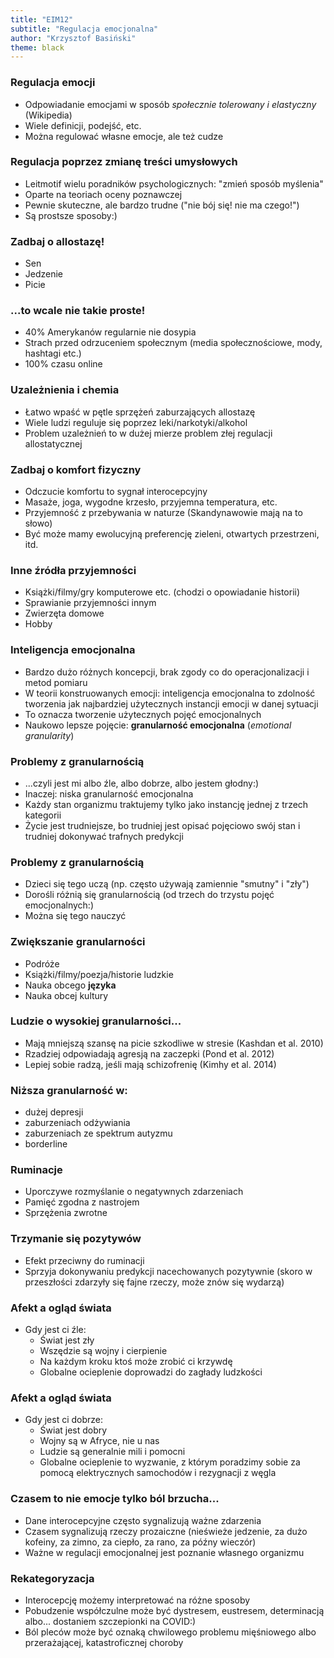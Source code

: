 ```yaml
---
title: "EIM12"
subtitle: "Regulacja emocjonalna"
author: "Krzysztof Basiński"
theme: black
---
```


### Regulacja emocji

- Odpowiadanie emocjami w sposób _społecznie tolerowany i elastyczny_ (Wikipedia)
- Wiele definicji, podejść, etc.
- Można regulować własne emocje, ale też cudze


### Regulacja poprzez zmianę treści umysłowych

- Leitmotif wielu poradników psychologicznych: "zmień sposób myślenia"
- Oparte na teoriach oceny poznawczej
- Pewnie skuteczne, ale bardzo trudne ("nie bój się! nie ma czego!")
- Są prostsze sposoby:)


### Zadbaj o allostazę!

- Sen
- Jedzenie
- Picie


### ...to wcale nie takie proste!

- 40% Amerykanów regularnie nie dosypia
- Strach przed odrzuceniem społecznym (media społecznościowe, mody, hashtagi etc.)
- 100% czasu online


### Uzależnienia i chemia

- Łatwo wpaść w pętle sprzężeń zaburzających allostazę
- Wiele ludzi reguluje się poprzez leki/narkotyki/alkohol
- Problem uzależnień to w dużej mierze problem złej regulacji allostatycznej


### Zadbaj o komfort fizyczny

- Odczucie komfortu to sygnał interocepcyjny
- Masaże, joga, wygodne krzesło, przyjemna temperatura, etc.
- Przyjemność z przebywania w naturze (Skandynawowie mają na to słowo)
- Być może mamy ewolucyjną preferencję zieleni, otwartych przestrzeni, itd.


### Inne źródła przyjemności

- Książki/filmy/gry komputerowe etc. (chodzi o opowiadanie historii)
- Sprawianie przyjemności innym
- Zwierzęta domowe
- Hobby


### Inteligencja emocjonalna

- Bardzo dużo różnych koncepcji, brak zgody co do operacjonalizacji i metod pomiaru
- W teorii konstruowanych emocji: inteligencja emocjonalna to zdolność tworzenia jak najbardziej użytecznych instancji emocji w danej sytuacji
- To oznacza tworzenie użytecznych pojęć emocjonalnych
- Naukowo lepsze pojęcie: **granularność emocjonalna** (_emotional granularity_)

### Problemy z granularnością

- ...czyli jest mi albo źle, albo dobrze, albo jestem głodny:)
- Inaczej: niska granularność emocjonalna 
- Każdy stan organizmu traktujemy tylko jako instancję jednej z trzech kategorii
- Życie jest trudniejsze, bo trudniej jest opisać pojęciowo swój stan i trudniej dokonywać trafnych predykcji

### Problemy z granularnością

- Dzieci się tego uczą (np. często używają zamiennie "smutny" i "zły")
- Dorośli różnią się granularnością (od trzech do trzystu pojęć emocjonalnych:)
- Można się tego nauczyć

### Zwiększanie granularności

- Podróże
- Książki/filmy/poezja/historie ludzkie
- Nauka obcego **języka**
- Nauka obcej kultury


### Ludzie o wysokiej granularności...

- Mają mniejszą szansę na picie szkodliwe w stresie (Kashdan et al. 2010)
- Rzadziej odpowiadają agresją na zaczepki (Pond et al. 2012)
- Lepiej sobie radzą, jeśli mają schizofrenię (Kimhy et al. 2014)


### Niższa granularność w:

- dużej depresji
- zaburzeniach odżywiania
- zaburzeniach ze spektrum autyzmu
- borderline


### Ruminacje

- Uporczywe rozmyślanie o negatywnych zdarzeniach
- Pamięć zgodna z nastrojem
- Sprzężenia zwrotne


### Trzymanie się pozytywów

- Efekt przeciwny do ruminacji
- Sprzyja dokonywaniu predykcji nacechowanych pozytywnie (skoro w przeszłości zdarzyły się fajne rzeczy, może znów się wydarzą)


### Afekt a ogląd świata

- Gdy jest ci źle:
  - Świat jest zły
  - Wszędzie są wojny i cierpienie
  - Na każdym kroku ktoś może zrobić ci krzywdę
  - Globalne ocieplenie doprowadzi do zagłady ludzkości


### Afekt a ogląd świata

- Gdy jest ci dobrze:
  - Świat jest dobry
  - Wojny są w Afryce, nie u nas
  - Ludzie są generalnie mili i pomocni
  - Globalne ocieplenie to wyzwanie, z którym poradzimy sobie za pomocą elektrycznych samochodów i rezygnacji z węgla


### Czasem to nie emocje tylko ból brzucha...

- Dane interocepcyjne często sygnalizują ważne zdarzenia
- Czasem sygnalizują rzeczy prozaiczne (nieświeże jedzenie, za dużo kofeiny, za zimno, za ciepło, za rano, za późny wieczór)
- Ważne w regulacji emocjonalnej jest poznanie własnego organizmu


### Rekategoryzacja

- Interocepcję możemy interpretować na różne sposoby
- Pobudzenie współczulne może być dystresem, eustresem, determinacją albo... dostaniem szczepionki na COVID:)
- Ból pleców może być oznaką chwilowego problemu mięśniowego albo przerażającej, katastroficznej choroby